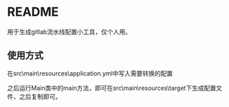 # README

用于生成gitlab流水线配置小工具，仅个人用。

## 使用方式

在src\main\resources\application.yml中写入需要转换的配置

之后运行Main类中的main方法，即可在src\main\resources\target下生成配置文件，之后复制即可。
